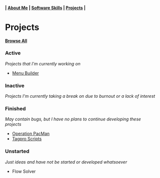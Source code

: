 #### | [About Me](./about) | [Software Skills](./software) | [Projects](./projects) |

# Projects

**[Browse All](https://github.com/JonathanWilkins1/Jonathan-Wilkins/tree/master/project_files)**

### Active
  *Projects that I'm currently working on*
  * [Menu Builder](https://github.com/JonathanWilkins1/Jonathan-Wilkins/tree/master/project_files/active/menu_builder)

### Inactive
  *Projects I'm currently taking a break on due to burnout or a lack of interest*

### Finished
  *May contain bugs, but I have no plans to continue developing these projects*
  * [Operation PacMan](https://github.com/JonathanWilkins1/Jonathan-Wilkins/tree/master/project_files/finished/operation_pacman)
  * [Tagpro Scripts](https://github.com/JonathanWilkins1/Jonathan-Wilkins/tree/master/project_files/finished/tagpro_scripts)

### Unstarted
  *Just ideas and have not be started or developed whatsoever*
  * Flow Solver
